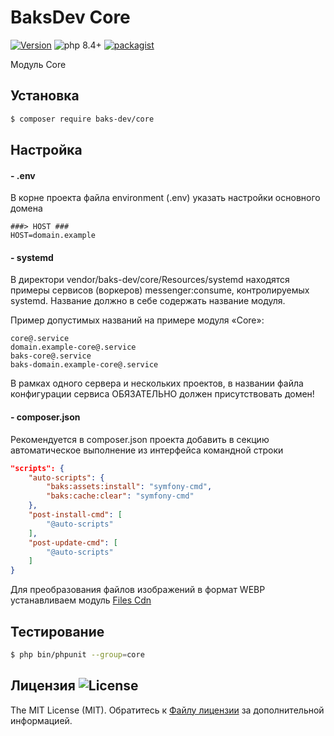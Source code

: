 # BaksDev Core

[![Version](https://img.shields.io/badge/version-7.2.72-blue)](https://github.com/baks-dev/core/releases)
![php 8.4+](https://img.shields.io/badge/php-min%208.4-red.svg)
[![packagist](https://img.shields.io/badge/packagist-green)](https://packagist.org/packages/baks-dev/core)

Модуль Core

## Установка

``` bash
$ composer require baks-dev/core
```

## Настройка

#### - .env

В корне проекта файла environment (.env) указать настройки основного домена

``` dotenv
###> HOST ###
HOST=domain.example
```

#### - systemd

В директори vendor/baks-dev/core/Resources/systemd находятся примеры сервисов (воркеров) messenger:consume,
контролируемых systemd. Название должно в себе содержать название модуля.

Пример допустимых названий на примере модуля «Core»:

``` text
core@.service
domain.example-core@.service
baks-core@.service
baks-domain.example-core@.service
```

В рамках одного сервера и нескольких проектов, в названии файла конфигурации сервиса ОБЯЗАТЕЛЬНО должен присутствовать
домен!

#### - composer.json

Рекомендуется в composer.json проекта добавить в секцию автоматическое выполнение из интерфейса командной строки

``` json
"scripts": {
    "auto-scripts": {
        "baks:assets:install": "symfony-cmd",
        "baks:cache:clear": "symfony-cmd"
    },
    "post-install-cmd": [
        "@auto-scripts"
    ],
    "post-update-cmd": [
        "@auto-scripts"
    ]
}
```


Для преобразования файлов изображений в формат WEBP устанавливаем
модуль [Files Cdn](https://github.com/baks-dev/files-cdn)

## Тестирование

``` bash
$ php bin/phpunit --group=core
```

## Лицензия ![License](https://img.shields.io/badge/MIT-green)

The MIT License (MIT). Обратитесь к [Файлу лицензии](LICENSE.md) за дополнительной информацией.

